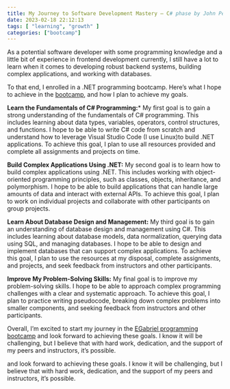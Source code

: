 ```yaml
---
title: My Journey to Software Development Mastery — C# phase by John Peter
date: 2023-02-18 22:12:13
tags: [ "learning", "growth" ]
categories: ["bootcamp"]
---
```


As a potential software developer with some programming knowledge and a little bit of experience in frontend development currently, I still have a lot to learn when it comes to developing robust backend systems, building complex applications, and working with databases. 
<!-- more -->
To that end, I enrolled in a .NET programming bootcamp. Here’s what I hope to achieve in the [bootcamp](https://www.egabriel.dev/bootcamp/), and how I plan to achieve my goals.

**Learn the Fundamentals of C# Programming:*** My first goal is to gain a strong understanding of the fundamentals of C# programming. This includes learning about data types, variables, operators, control structures, and functions. I hope to be able to write C# code from scratch and understand how to leverage Visual Studio Code (I use Linux)to build .NET applications. To achieve this goal, I plan to use all resources provided and complete all assignments and projects on time.

**Build Complex Applications Using .NET:** My second goal is to learn how to build complex applications using .NET. This includes working with object-oriented programming principles, such as classes, objects, inheritance, and polymorphism. I hope to be able to build applications that can handle large amounts of data and interact with external APIs. To achieve this goal, I plan to work on individual projects and collaborate with other participants on group projects.

**Learn About Database Design and Management:** My third goal is to gain an understanding of database design and management using C#. This includes learning about database models, data normalization, querying data using SQL, and managing databases. I hope to be able to design and implement databases that can support complex applications. To achieve this goal, I plan to use the resources at my disposal, complete assignments, and projects, and seek feedback from instructors and other participants.

**Improve My Problem-Solving Skills:** My final goal is to improve my problem-solving skills. I hope to be able to approach complex programming challenges with a clear and systematic approach. To achieve this goal, I plan to practice writing pseudocode, breaking down complex problems into smaller components, and seeking feedback from instructors and other participants.

Overall, I’m excited to start my journey in the [EGabriel programming bootcamp](https://www.egabriel.dev/bootcamp/) and look forward to achieving these goals. I know it will be challenging, but I believe that with hard work, dedication, and the support of my peers and instructors, it’s possible.

and look forward to achieving these goals. I know it will be challenging, but I believe that with hard work, dedication, and the support of my peers and instructors, it’s possible.